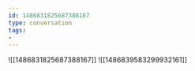 ```yaml
---
id: 1486831825687388167
type: conversation
tags:
- 
---
```

![[1486831825687388167]]
![[1486839583299932161]]

